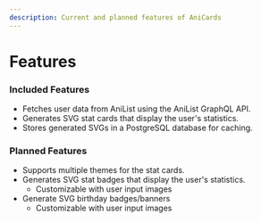 ```yaml
---
description: Current and planned features of AniCards
---
```


# Features

### Included Features

* Fetches user data from AniList using the AniList GraphQL API.
* Generates SVG stat cards that display the user's statistics.
* Stores generated SVGs in a PostgreSQL database for caching.

### Planned Features

* Supports multiple themes for the stat cards.
* Generates SVG stat badges that display the user's statistics.
  * Customizable with user input images
* Generate SVG birthday badges/banners
  * Customizable with user input images
